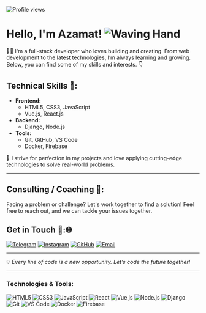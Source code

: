 ![Profile views](https://komarev.com/ghpvc/?username=AzamatGofurov&color=blue)


# Hello, I'm Azamat!    ![Waving Hand](https://media.giphy.com/media/hvRJCLFzcasrR4ia7z/giphy.gif)


👨‍💻 I'm a full-stack developer who loves building and creating. From web development to the latest technologies, I’m always learning and growing. Below, you can find some of my skills and interests. 👇

## Technical Skills 🚀:

- **Frontend:**
  - HTML5, CSS3, JavaScript
  - Vue.js, React.js
- **Backend:**
  - Django, Node.js
- **Tools:**
  - Git, GitHub, VS Code
  - Docker, Firebase

🌟 I strive for perfection in my projects and love applying cutting-edge technologies to solve real-world problems.

-------

## Consulting / Coaching 💼:
Facing a problem or challenge? Let's work together to find a solution! Feel free to reach out, and we can tackle your issues together.

## Get in Touch 💬:🌐

[![Telegram](https://img.shields.io/badge/Telegram-2CA5E0?style=for-the-badge&logo=telegram&logoColor=white)](https://t.me/gofurov777)
[![Instagram](https://img.shields.io/badge/Instagram-E4405F?style=for-the-badge&logo=instagram&logoColor=white)](https://www.instagram.com/aza_life_style?igsh=MWU2NWxtOXpoMXZhMw==)
[![GitHub](https://img.shields.io/badge/GitHub-181717?style=for-the-badge&logo=github&logoColor=white)](https://github.com/AzamatGofurov)
[![Email](https://img.shields.io/badge/Email-D14836?style=for-the-badge&logo=gmail&logoColor=white)](mailto:azatrader77@gmail.com)


--------

💡 *Every line of code is a new opportunity. Let’s code the future together!*

--------

### Technologies & Tools:

![HTML5](https://img.shields.io/badge/HTML5-%23E34F26.svg?style=for-the-badge&logo=html5&logoColor=white)
![CSS3](https://img.shields.io/badge/CSS3-%231572B6.svg?style=for-the-badge&logo=css3&logoColor=white)
![JavaScript](https://img.shields.io/badge/JavaScript-%23F7DF1E.svg?style=for-the-badge&logo=javascript&logoColor=black)
![React](https://img.shields.io/badge/React-%2361DAFB.svg?style=for-the-badge&logo=react&logoColor=black)
![Vue.js](https://img.shields.io/badge/Vue.js-%234FC08D.svg?style=for-the-badge&logo=vue-dot-js&logoColor=white)
![Node.js](https://img.shields.io/badge/Node.js-%23339933.svg?style=for-the-badge&logo=node-dot-js&logoColor=white)
![Django](https://img.shields.io/badge/Django-%23092E20.svg?style=for-the-badge&logo=django&logoColor=white)
![Git](https://img.shields.io/badge/Git-%23F05032.svg?style=for-the-badge&logo=git&logoColor=white)
![VS Code](https://img.shields.io/badge/VS%20Code-%23007ACC.svg?style=for-the-badge&logo=visual-studio-code&logoColor=white)
![Docker](https://img.shields.io/badge/Docker-%232496ED.svg?style=for-the-badge&logo=docker&logoColor=white)
![Firebase](https://img.shields.io/badge/Firebase-%23FFCA28.svg?style=for-the-badge&logo=firebase&logoColor=black)
